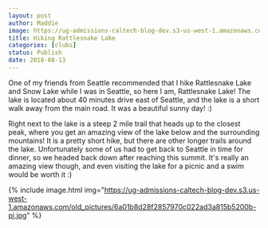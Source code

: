 ```yaml
---
layout: post
author: Maddie
image: https://ug-admissions-caltech-blog-dev.s3-us-west-1.amazonaws.com/old_pictures/caltech_as_it_happens/6a0105349b8251970b022ad38856c5200d.jpg
title: Hiking Rattlesnake Lake
categories: [clubs]
status: Publish
date: 2018-08-13
---
```


One of my friends from Seattle recommended that I hike Rattlesnake Lake and Snow Lake while I was in Seattle, so here I am, Rattlesnake Lake! The lake is located about 40 minutes drive east of Seattle, and the lake is a short walk away from the main road. It was a beautiful sunny day! :)

Right next to the lake is a steep 2 mile trail that heads up to the closest peak, where you get an amazing view of the lake below and the surrounding mountains! It is a pretty short hike, but there are other longer trails around the lake. Unfortunately some of us had to get back to Seattle in time for dinner, so we headed back down after reaching this summit. It's really an amazing view though, and even visiting the lake for a picnic and a swim would be worth it :)


{% include image.html img="https://ug-admissions-caltech-blog-dev.s3.us-west-1.amazonaws.com/old_pictures/6a01b8d28f2857970c022ad3a815b5200b-pi.jpg" %}
